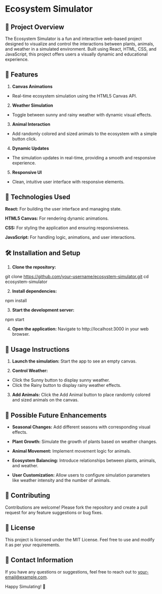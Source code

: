 # Ecosystem Simulator

## 🌿 Project Overview

The Ecosystem Simulator is a fun and interactive web-based project designed to visualize and control the interactions between plants, animals, and weather in a simulated environment. Built using React, HTML, CSS, and JavaScript, this project offers users a visually dynamic and educational experience.

## 🚀 Features

1. **Canvas Animations**

- Real-time ecosystem simulation using the HTML5 Canvas API.

2. **Weather Simulation**

- Toggle between sunny and rainy weather with dynamic visual effects.

3. **Animal Interaction**

- Add randomly colored and sized animals to the ecosystem with a simple button click.

4. **Dynamic Updates**

- The simulation updates in real-time, providing a smooth and responsive experience.

5. **Responsive UI**

- Clean, intuitive user interface with responsive elements.

## 🎯 Technologies Used

**React:** For building the user interface and managing state.

**HTML5 Canvas:** For rendering dynamic animations.

**CSS:** For styling the application and ensuring responsiveness.

**JavaScript:** For handling logic, animations, and user interactions.

## 🛠️ Installation and Setup

1. **Clone the repository:**

git clone https://github.com/your-username/ecosystem-simulator.git
cd ecosystem-simulator

2. **Install dependencies:**

npm install

3. **Start the development server:**

npm start

4. **Open the application:**
Navigate to http://localhost:3000 in your web browser.

## 📄 Usage Instructions

1. **Launch the simulation:** Start the app to see an empty canvas.

2. **Control Weather:**

- Click the Sunny button to display sunny weather.
- Click the Rainy button to display rainy weather effects.

3. **Add Animals:** Click the Add Animal button to place randomly colored and sized animals on the canvas.

## 🌟 Possible Future Enhancements

- **Seasonal Changes:** Add different seasons with corresponding visual effects.

- **Plant Growth:** Simulate the growth of plants based on weather changes.

- **Animal Movement:** Implement movement logic for animals.

- **Ecosystem Balancing:** Introduce relationships between plants, animals, and weather.

- **User Customization:** Allow users to configure simulation parameters like weather intensity and the number of animals.

## 🤝 Contributing

Contributions are welcome! Please fork the repository and create a pull request for any feature suggestions or bug fixes.

## 📝 License

This project is licensed under the MIT License. Feel free to use and modify it as per your requirements.

## 📧 Contact Information

If you have any questions or suggestions, feel free to reach out to your-email@example.com.

Happy Simulating! 🌿
